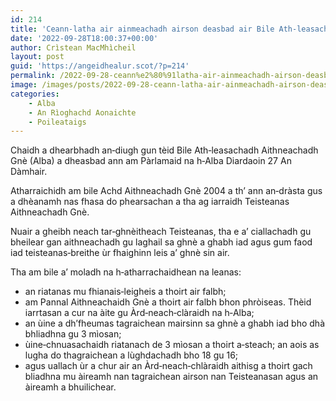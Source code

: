 ```yaml
---
id: 214
title: 'Ceann‑latha air ainmeachadh airson deasbad air Bile Ath‑leasachadh Aithneachadh Gnè (Alba)'
date: '2022-09-28T18:00:37+00:00'
author: Crìstean MacMhìcheil
layout: post
guid: 'https://angeidhealur.scot/?p=214'
permalink: /2022-09-28-ceann%e2%80%91latha-air-ainmeachadh-airson-deasbad-air-bile-ath%e2%80%91leasachadh-aithneachadh-gne-alba/
image: /images/posts/2022-09-28-ceann-latha-air-ainmeachadh-airson-deasbad-air-bile-ath-leasachadh-aithneachadh-gne-alba.webp
categories:
    - Alba
    - An Rìoghachd Aonaichte
    - Poileataigs
---
```


Chaidh a dhearbhadh an‑diugh gun tèid Bile Ath‑leasachadh Aithneachadh Gnè (Alba) a dheasbad ann am Pàrlamaid na h‑Alba Diardaoin 27 An Dàmhair.

Atharraichidh am bile Achd Aithneachadh Gnè 2004 a th’ ann an‑dràsta gus a dhèanamh nas fhasa do phearsachan a tha ag iarraidh Teisteanas Aithneachadh Gnè.

Nuair a gheibh neach tar‑ghnèitheach Teisteanas, tha e a’ ciallachadh gu bheilear gan aithneachadh gu laghail sa ghnè a ghabh iad agus gum faod iad teisteanas‑breithe ùr fhaighinn leis a’ ghnè sin air.

Tha am bile a’ moladh na h‑atharrachaidhean na leanas:

- an riatanas mu fhianais‑leigheis a thoirt air falbh;
- am Pannal Aithneachaidh Gnè a thoirt air falbh bhon phròiseas. Thèid iarrtasan a cur na àite gu Àrd‑neach‑clàraidh na h‑Alba;
- an ùine a dh’fheumas tagraichean mairsinn sa ghnè a ghabh iad bho dhà bhliadhna gu 3 mìosan;
- ùine‑chnuasachaidh riatanach de 3 mìosan a thoirt a‑steach; an aois as lugha do thagraichean a lùghdachadh bho 18 gu 16;
- agus uallach ùr a chur air an Àrd‑neach‑chlàraidh aithisg a thoirt gach bliadhna mu àireamh nan tagraichean airson nan Teisteanasan agus an àireamh a bhuilichear.
